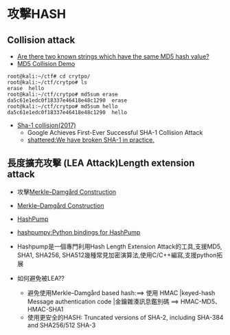 # 攻擊HASH

## Collision attack
  - [Are there two known strings which have the same MD5 hash value?](https://crypto.stackexchange.com/questions/1434/are-there-two-known-strings-which-have-the-same-md5-hash-value) 
  - [MD5 Collision Demo](http://www.mathstat.dal.ca/~selinger/md5collision/)
```
root@kali:~/ctf# cd crytpo/
root@kali:~/ctf/crytpo# ls
erase  hello
root@kali:~/ctf/crytpo# md5sum erase 
da5c61e1edc0f18337e46418e48c1290  erase
root@kali:~/ctf/crytpo# md5sum hello 
da5c61e1edc0f18337e46418e48c1290  hello
```
  - [Sha-1 collision(2017)](http://thehackernews.com/2017/02/sha1-collision-attack.html) 
    - Google Achieves First-Ever Successful SHA-1 Collision Attack 
    - [shattered:We have broken SHA-1 in practice.](https://shattered.io/)


## 長度擴充攻擊 (LEA Attack)Length extension attack 
- 攻擊[Merkle–Damgård Construction](https://en.wikipedia.org/wiki/Merkle%E2%80%93Damg%C3%A5rd_construction)
- [Merkle–Damgård Construction](https://en.wikipedia.org/wiki/Merkle%E2%80%93Damg%C3%A5rd_construction)
- [HashPump](https://github.com/bwall/HashPump)
- [hashpumpy:Python bindings for HashPump](https://github.com/bwall/HashPump)
- Hashpump是一個專門利用Hash Length Extension Attack的工具,支援MD5, SHA1, SHA256, SHA512幾種常見加密演算法,使用C/C++編寫,支援python拓展

- 如何避免被LEA??
  - 避免使用Merkle–Damgård based hash:==> 使用 HMAC |keyed-hash Message authentication code |金鑰雜湊訊息鑑別碼 ==> HMAC-MD5、HMAC-SHA1
  - 使用更安全的HASH: Truncated versions of SHA-2, including SHA-384 and SHA256/512  SHA-3
